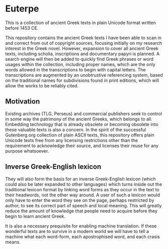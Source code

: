 # Euterpe
This is a collection of ancient Greek texts in plain Unicode format written before 1453 CE.

This repository contains the ancient Greek texts I have been able to scan in and correct from out of copyright sources, focusing initially on my research interest in the Greek novel. However, expansion to cover all ancient Greek texts, including scholia, inscriptions and documentary papyri is planned. A search engine will then be added to quickly find Greek phrases or word usages within the collection, including proper names, which are the only words allowed in the transcriptions to begin with capital letters. The transcriptions are augmented by an unobtrustive referencing system, based on the traditional names for subdivisions found in print editions, which will allow the works to be reliably cited.

## Motivation
Existing archives (TLG, Perseus) and commercial publishers seek to control in some way the patrimony of the ancient Greeks, which belongs to all. Embedding technology that is already obsolete or becoming obsolete into these valuable texts is also a concern. In the spirit of the successful Gutenberg.org collection of plain ASCII texts, this repository offers plain Unicode texts free from any licensing restrictions other than the requirement to acknowledge their source, and licenses their reuse for any purpose whatsoever.

## Inverse Greek-English lexicon
They will also form the basis for an inverse Greek-English lexicon (which could also be later expanded to other languages) which turns inside out the traditional lexicon format by linking word forms as they occur in the text to their headwords, not the other way around. A user of such a lexicon would only have to enter the word they see on the page, perhaps restricted by author, to see its correct part of speech and local meaning. This will greatly reduce the amount of knowledge that people need to acquire before they begin to learn ancient Greek. 

It is also a necessary prequisite for enabling machine translation. If these wonderful texts are to survive in a modern world we will have to tell a machine what each word-form, each apostrophised word, and each crasis means. 
